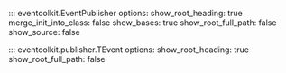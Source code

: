 <style>
.md-content__inner > h1:nth-child(1) {
  display: none;
}
</style>

::: eventoolkit.EventPublisher
    options:
        show_root_heading: true
        merge_init_into_class: false
        show_bases: true
        show_root_full_path: false
        show_source: false

::: eventoolkit.publisher.TEvent
    options:
        show_root_heading: true
        show_root_full_path: false

